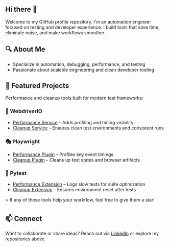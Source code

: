 ## Hi there 👋

Welcome to my GitHub profile repository. I'm an automation engineer focused on testing and developer experience. I build tools that save time, eliminate noise, and make workflows smoother.

## 🔍 About Me

- Specialize in automation, debugging, performance, and testing  
- Passionate about scalable engineering and clean developer tooling  

## 🧰 Featured Projects

Performance and cleanup tools built for modern test frameworks:

### 🧪 WebdriverIO

- [Performance Service](https://github.com/tzurp/wdio-performance-service) – Adds profiling and timing visibility  
- [Cleanup Service](https://github.com/tzurp/wdio-cleanup-service) – Ensures clean test environments and consistent runs  

### 🎭 Playwright

- [Performance Plugin](https://github.com/tzurp/playwright-performance-plugin) – Profiles key event timings  
- [Cleanup Plugin](https://github.com/tzurp/playwright-cleanup-plugin) – Cleans up test states and browser artifacts  

### 🐍 Pytest

- [Performance Extension](https://github.com/tzurp/pytest-performance-extension) – Logs slow tests for suite optimization  
- [Cleanup Extension](https://github.com/tzurp/pytest-cleanup-extension) – Ensures environment reset after tests  

⭐ If any of these tools help your workflow, feel free to give them a star!

## 📫 Connect

Want to collaborate or share ideas? Reach out via [LinkedIn](https://www.linkedin.com/in/tzur-paldi/) or explore my repositories above.
